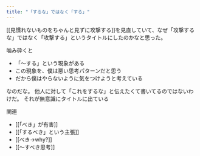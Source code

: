 ```yaml
---
title: "「するな」ではなく「する」"
---
```


[[見慣れないものをちゃんと見ずに攻撃する]]を見直していて、なぜ「攻撃するな」ではなく「攻撃する」というタイトルにしたのかなと思った。

噛み砕くと
- 「〜する」という現象がある
- この現象を、僕は悪い思考パターンだと思う
- だから僕はやらないように気をつけようと考えている

なのだな。
他人に対して「これをするな」と伝えたくて書いてるのではないわけだ。
それが無意識にタイトルに出ている

関連
- [[「べき」が有害]]
- [[「するべき」という主張]]
- [[べき→why?]]
- [[～すべき思考]]
